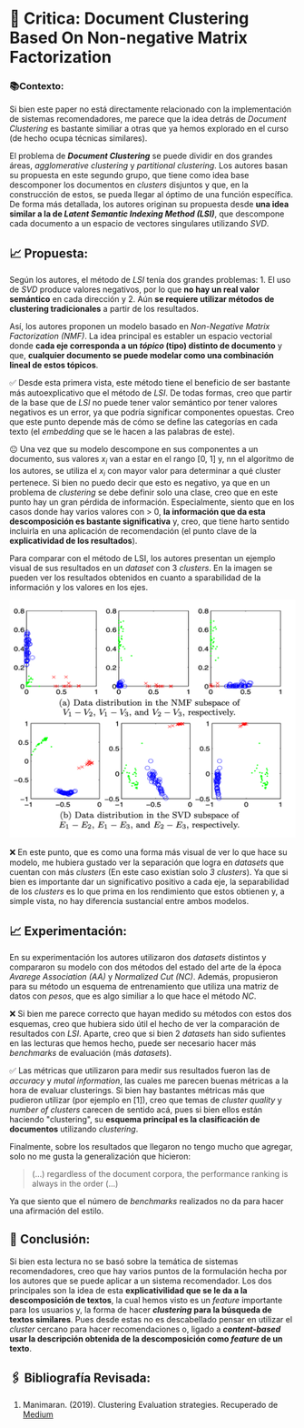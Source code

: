 # 📖 Critica: Document Clustering Based On Non-negative Matrix Factorization
  
### 📚Contexto:

Si bien este paper no está directamente relacionado con la implementación de sistemas recomendadores, me parece que la idea detrás de _Document Clustering_ es bastante similiar a otras que ya hemos explorado en el curso (de hecho ocupa técnicas similares).

El problema de **_Document Clustering_** se puede dividir en dos grandes áreas, _agglomerative clustering_ y _partitional clustering_. Los autores basan su propuesta en este segundo grupo, que tiene como idea base descomponer los documentos en _clusters_ disjuntos y que, en la construcción de estos, se pueda llegar al óptimo de una función específica. De forma más detallada, los autores originan su propuesta desde **una idea similar a la de _Latent Semantic Indexing Method (LSI)_**, que descompone cada documento a un espacio de vectores singulares utilizando _SVD_.

## 📈 Propuesta:
Según los autores, el método de _LSI_ tenía dos grandes problemas: 1. El uso de _SVD_ produce valores negativos, por lo que **no hay un real valor semántico** en cada dirección y 2. Aún **se requiere utilizar métodos de clustering tradicionales** a partir de los resultados.

Así, los autores proponen un modelo basado en _Non-Negative Matrix Factorization (NMF)_. La idea principal es establer un espacio vectorial donde **cada eje corresponda a un _tópico_ (tipo) distinto de documento** y que, **cualquier documento se puede modelar como una combinación lineal de estos tópicos**.

✅ Desde esta primera vista, este método tiene el beneficio de ser bastante más autoexplicativo que el método de _LSI_. De todas formas, creo que partir de la base que de _LSI_ no puede tener valor semántico por tener valores negativos es un error, ya que podría significar componentes opuestas. Creo que este punto depende más de cómo se define las categorías en cada texto (el _embedding_ que se le hacen a las palabras de este).

😐 Una vez que su modelo descompone en sus componentes a un documento, sus valores _x<sub>i</sub>_ van a estar en el rango [0, 1] y, nn el algoritmo de los autores, se utiliza el _x<sub>i</sub>_ con mayor valor para determinar a qué cluster pertenece. Si bien no puedo decir que esto es negativo, ya que en un problema de _clustering_ se debe definir solo una clase, creo que en este punto hay un gran pérdida de información. Especialmente, siento que en los casos donde hay varios valores con > 0, **la información que da esta descomposición es bastante significativa** y, creo, que tiene harto sentido incluirla en una aplicación de recomendación (el punto clave de la **explicatividad de los resultados**).

Para comparar con el método de LSI, los autores presentan un ejemplo visual de sus resultados en un _dataset_ con 3 _clusters_. En la imagen se pueden ver los resultados obtenidos en cuanto a sparabilidad de la información y los valores en los ejes.

 ![picture 2](images/e81d7841675a08adba0a2d46a714f76f978a5d352a290b83bd21ed34266acb35.png)  


❌ En este punto, que es como una forma más visual de ver lo que hace su modelo, me hubiera gustado ver la separación que logra en _datasets_ que cuentan con más _clusters_ (En este caso existían solo _3 clusters_). Ya que si bien es importante dar un significativo positivo a cada eje, la separabilidad de los _clusters_ es lo que prima en los rendimiento que estos obtienen y, a simple vista, no hay diferencia sustancial entre ambos modelos.

## 📈 Experimentación:

En su experimentación los autores utilizaron dos _datasets_ distintos y compararon su modelo con dos métodos del estado del arte de la época _Avarege Association (AA)_ y _Normalized Cut (NC)_. Además, propusieron para su método un esquema de entrenamiento que utiliza una matriz de datos con _pesos_, que es algo similiar a lo que hace el método _NC_.

❌ Si bien me parece correcto que hayan medido su métodos con estos dos esquemas, creo que hubiera sido útil el hecho de ver la comparación de resultados con _LSI_. Aparte, creo que si bien 2 _datasets_ han sido sufientes en las lecturas que hemos hecho, puede ser necesario hacer más _benchmarks_ de evaluación (más _datasets_).

✅ Las métricas que utilizaron para medir sus resultados fueron las de _accuracy_ y _mutal information_, las cuales me parecen buenas métricas a la hora de evaluar clusterings. Si bien hay bastantes métricas más que pudieron utilizar (por ejemplo en [1]), creo que temas de _cluster quality_ y _number of clusters_ carecen de sentido acá, pues si bien ellos están haciendo "clustering", su **esquema principal es la clasificación de documentos** utilizando _clustering_.

Finalmente, sobre los resultados que llegaron no tengo mucho que agregar, solo no me gusta la generalización que hicieron:

> (...) regardless of the document corpora, the performance ranking is always in the order (...)

Ya que siento que el número de _benchmarks_ realizados no da para hacer una afirmación del estilo.

## 📕 Conclusión:
Si bien esta lectura no se basó sobre la temática de sistemas recomendadores, creo que hay varios puntos de la formulación hecha por los autores que se puede aplicar a un sistema recomendador. Los dos principales son la idea de esta **explicativilidad que se le da a la descomposición de textos**, la cual hemos visto es un _feature_ importante para los usuarios y, la forma de hacer **_clustering_ para la búsqueda de textos similares**. Pues desde estas no es descabellado pensar en utilizar el _cluster_ cercano para hacer recomendaciones o, ligado a **_content-based_ usar la descripción obtenida de la descomposición como _feature_ de un texto**.

## 🖇 Bibliografía Revisada:

1. Manimaran. (2019). Clustering Evaluation strategies. Recuperado de [Medium](https://towardsdatascience.com/clustering-evaluation-strategies-98a4006fcfc)
